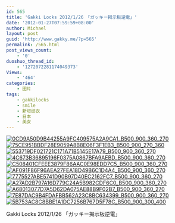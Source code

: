 ```yaml
---
id: 565
title: 'Gakki Locks 2012/1/26　「ガッキー掲示板逆電」'
date: '2012-01-27T07:59:59+08:00'
author: Michael
layout: post
guid: 'http://www.gakky.me/?p=565'
permalink: /565.html
post_views_count:
    - '0'
duoshuo_thread_id:
    - '1272072281174049373'
Views:
    - '464'
categories:
    - 图片
tags:
    - gakkilocks
    - smile
    - 新垣结衣
    - 日本
    - 美女
---
```


[![0CD9A50D9B44255A9FC409575A2A9CA1_B500_900_360_270](http://www.yui-aragaki.org/wp-content/uploads/img/0CD9A50D9B44255A9FC409575A2A9CA1_B500_900_360_270.jpeg)](http://www.yui-aragaki.org/wp-content/uploads/img/0CD9A50D9B44255A9FC409575A2A9CA1_B1280_1280_360_270.jpeg) [![75CE951BBDF28E9059A8B8E06F3F1EB3_B500_900_270_360](http://www.yui-aragaki.org/wp-content/uploads/img/75CE951BBDF28E9059A8B8E06F3F1EB3_B500_900_270_360.jpeg)](http://www.yui-aragaki.org/wp-content/uploads/img/75CE951BBDF28E9059A8B8E06F3F1EB3_B1280_1280_270_360.jpeg) [![553719DF021721C171A71B5145E17A79_B500_900_360_270](http://www.yui-aragaki.org/wp-content/uploads/img/553719DF021721C171A71B5145E17A79_B500_900_360_270.jpeg)](http://www.yui-aragaki.org/wp-content/uploads/img/553719DF021721C171A71B5145E17A79_B1280_1280_360_270.jpeg) [![4C673B36895196F0375A0867BFA9AEBD_B500_900_360_270](http://www.yui-aragaki.org/wp-content/uploads/img/4C673B36895196F0375A0867BFA9AEBD_B500_900_360_270.jpeg)](http://www.yui-aragaki.org/wp-content/uploads/img/4C673B36895196F0375A0867BFA9AEBD_B1280_1280_360_270.jpeg) [![C508401CFEEE3879F86AAC0E98EDD7C5_B500_900_360_270](http://www.yui-aragaki.org/wp-content/uploads/img/C508401CFEEE3879F86AAC0E98EDD7C5_B500_900_360_270.jpeg)](http://www.yui-aragaki.org/wp-content/uploads/img/C508401CFEEE3879F86AAC0E98EDD7C5_B1280_1280_360_270.jpeg) [![AF091F86F96AEA27FEA18D49B6C1D4A4_B500_900_360_270](http://www.yui-aragaki.org/wp-content/uploads/img/AF091F86F96AEA27FEA18D49B6C1D4A4_B500_900_360_270.jpeg)](http://www.yui-aragaki.org/wp-content/uploads/img/AF091F86F96AEA27FEA18D49B6C1D4A4_B1280_1280_360_270.jpeg) [![7775527ABE5741D90B97D40EC2162FC7_B500_900_360_270](http://www.yui-aragaki.org/wp-content/uploads/img/7775527ABE5741D90B97D40EC2162FC7_B500_900_360_270.jpeg)](http://www.yui-aragaki.org/wp-content/uploads/img/7775527ABE5741D90B97D40EC2162FC7_B1280_1280_360_270.jpeg) [![A27AD2B797A16D779C24A5B982CDF6C0_B500_900_360_270](http://www.yui-aragaki.org/wp-content/uploads/img/A27AD2B797A16D779C24A5B982CDF6C0_B500_900_360_270.jpeg)](http://www.yui-aragaki.org/wp-content/uploads/img/A27AD2B797A16D779C24A5B982CDF6C0_B1280_1280_360_270.jpeg) [![A68013077D7A5D62DA075AE88B9F02B7_B500_900_360_270](http://www.yui-aragaki.org/wp-content/uploads/img/A68013077D7A5D62DA075AE88B9F02B7_B500_900_360_270.jpeg)](http://www.yui-aragaki.org/wp-content/uploads/img/A68013077D7A5D62DA075AE88B9F02B7_B1280_1280_360_270.jpeg) [![7E87DAC9B4FDAFBB562A23C8BC634399_B500_900_360_270](http://www.yui-aragaki.org/wp-content/uploads/img/7E87DAC9B4FDAFBB562A23C8BC634399_B500_900_360_270.jpeg)](http://www.yui-aragaki.org/wp-content/uploads/img/7E87DAC9B4FDAFBB562A23C8BC634399_B1280_1280_360_270.jpeg) [![5B753AC8C8BBE1A1DC7256B767D5F78C_B500_900_300_400](http://www.yui-aragaki.org/wp-content/uploads/img/5B753AC8C8BBE1A1DC7256B767D5F78C_B500_900_300_400.jpeg)](http://www.yui-aragaki.org/wp-content/uploads/img/5B753AC8C8BBE1A1DC7256B767D5F78C_B1280_1280_300_400.jpeg)

Gakki Locks 2012/1/26 「ガッキー掲示板逆電」